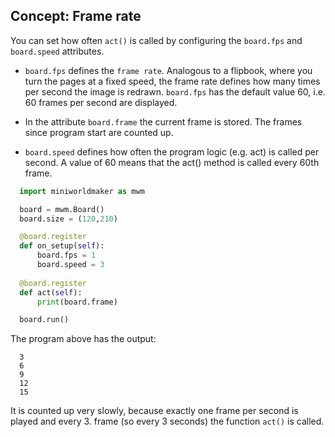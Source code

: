 ## Concept: Frame rate


You can set how often `act()` is called by configuring the `board.fps` and `board.speed` attributes.

* `board.fps` defines the `frame rate`. Analogous to a flipbook, where you turn the pages at a fixed speed,
  the frame rate defines how many times per second the image is redrawn.
  `board.fps` has the default value 60, i.e. 60 frames per second are displayed.
  
* In the attribute `board.frame` the current frame is stored. The frames since program start are counted up.
  
* `board.speed` defines how often the program logic (e.g. act) is called per second.
  A value of 60 means that the act() method is called every 60th frame.


``` python
  import miniworldmaker as mwm

  board = mwm.Board()
  board.size = (120,210)

  @board.register
  def on_setup(self):
      board.fps = 1
      board.speed = 3
      
  @board.register
  def act(self):
      print(board.frame)

  board.run()
```

The program above has the output:

```
  3
  6
  9
  12
  15
```

It is counted up very slowly, because exactly one frame per second is played and every 3. frame
(so every 3 seconds) the function `act()` is called.